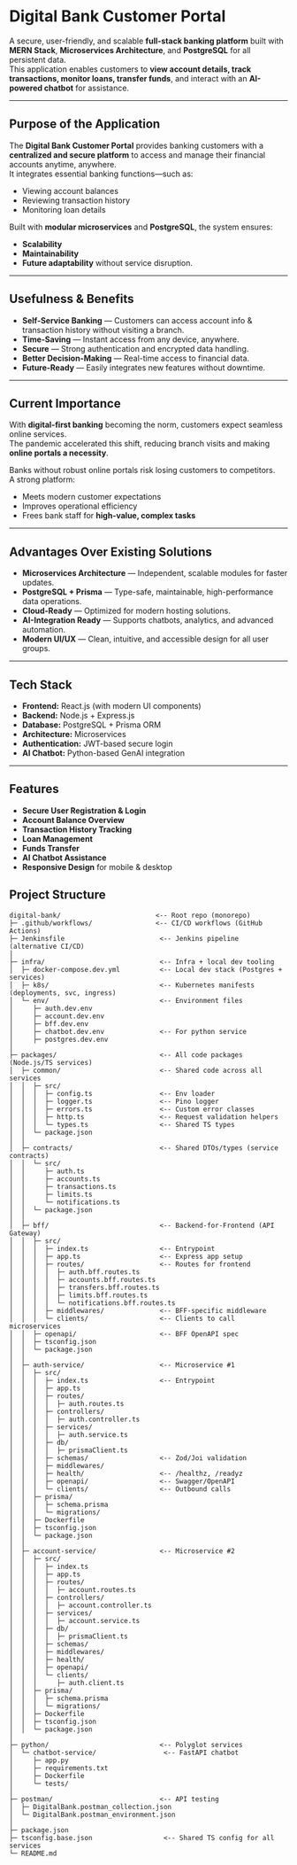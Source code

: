 # Digital Bank Customer Portal

A secure, user-friendly, and scalable **full-stack banking platform** built with **MERN Stack**, **Microservices Architecture**, and **PostgreSQL** for all persistent data.  
This application enables customers to **view account details, track transactions, monitor loans, transfer funds**, and interact with an **AI-powered chatbot** for assistance.

---

## Purpose of the Application
The **Digital Bank Customer Portal** provides banking customers with a **centralized and secure platform** to access and manage their financial accounts anytime, anywhere.  
It integrates essential banking functions—such as:
- Viewing account balances
- Reviewing transaction history
- Monitoring loan details

Built with **modular microservices** and **PostgreSQL**, the system ensures:
- **Scalability**
- **Maintainability**
- **Future adaptability** without service disruption.

---

## Usefulness & Benefits
- **Self-Service Banking** — Customers can access account info & transaction history without visiting a branch.  
- **Time-Saving** — Instant access from any device, anywhere.  
- **Secure** — Strong authentication and encrypted data handling.  
- **Better Decision-Making** — Real-time access to financial data.  
- **Future-Ready** — Easily integrates new features without downtime.  

---

## Current Importance
With **digital-first banking** becoming the norm, customers expect seamless online services.  
The pandemic accelerated this shift, reducing branch visits and making **online portals a necessity**.

Banks without robust online portals risk losing customers to competitors.  
A strong platform:
- Meets modern customer expectations
- Improves operational efficiency
- Frees bank staff for **high-value, complex tasks**

---

## Advantages Over Existing Solutions
- **Microservices Architecture** — Independent, scalable modules for faster updates.  
- **PostgreSQL + Prisma** — Type-safe, maintainable, high-performance data operations.  
- **Cloud-Ready** — Optimized for modern hosting solutions.  
- **AI-Integration Ready** — Supports chatbots, analytics, and advanced automation.  
- **Modern UI/UX** — Clean, intuitive, and accessible design for all user groups.  

---

## Tech Stack
- **Frontend:** React.js (with modern UI components)
- **Backend:** Node.js + Express.js
- **Database:** PostgreSQL + Prisma ORM
- **Architecture:** Microservices
- **Authentication:** JWT-based secure login
- **AI Chatbot:** Python-based GenAI integration

---

## Features
- **Secure User Registration & Login**
- **Account Balance Overview**
- **Transaction History Tracking**
- **Loan Management**
- **Funds Transfer**
- **AI Chatbot Assistance**
- **Responsive Design** for mobile & desktop

## Project Structure

```plaintext
digital-bank/                        <-- Root repo (monorepo)
├─ .github/workflows/                <-- CI/CD workflows (GitHub Actions)
├─ Jenkinsfile                        <-- Jenkins pipeline (alternative CI/CD)
│
├─ infra/                             <-- Infra + local dev tooling
│  ├─ docker-compose.dev.yml          <-- Local dev stack (Postgres + services)
│  ├─ k8s/                            <-- Kubernetes manifests (deployments, svc, ingress)
│  └─ env/                            <-- Environment files
│     ├─ auth.dev.env
│     ├─ account.dev.env
│     ├─ bff.dev.env
│     ├─ chatbot.dev.env              <-- For python service
│     ├─ postgres.dev.env
│
├─ packages/                          <-- All code packages (Node.js/TS services)
│  ├─ common/                         <-- Shared code across all services
│  │  ├─ src/
│  │  │  ├─ config.ts                 <-- Env loader
│  │  │  ├─ logger.ts                 <-- Pino logger
│  │  │  ├─ errors.ts                 <-- Custom error classes
│  │  │  ├─ http.ts                   <-- Request validation helpers
│  │  │  └─ types.ts                  <-- Shared TS types
│  │  └─ package.json
│  │
│  ├─ contracts/                      <-- Shared DTOs/types (service contracts)
│  │  └─ src/
│  │     ├─ auth.ts
│  │     ├─ accounts.ts
│  │     ├─ transactions.ts
│  │     ├─ limits.ts
│  │     └─ notifications.ts
│  │  └─ package.json
│  │
│  ├─ bff/                            <-- Backend-for-Frontend (API Gateway)
│  │  ├─ src/
│  │  │  ├─ index.ts                  <-- Entrypoint
│  │  │  ├─ app.ts                    <-- Express app setup
│  │  │  ├─ routes/                   <-- Routes for frontend
│  │  │  │  ├─ auth.bff.routes.ts
│  │  │  │  ├─ accounts.bff.routes.ts
│  │  │  │  ├─ transfers.bff.routes.ts
│  │  │  │  ├─ limits.bff.routes.ts
│  │  │  │  └─ notifications.bff.routes.ts
│  │  │  ├─ middlewares/              <-- BFF-specific middleware
│  │  │  └─ clients/                  <-- Clients to call microservices
│  │  ├─ openapi/                     <-- BFF OpenAPI spec
│  │  ├─ tsconfig.json
│  │  └─ package.json
│  │
│  ├─ auth-service/                   <-- Microservice #1
│  │  ├─ src/
│  │  │  ├─ index.ts                  <-- Entrypoint
│  │  │  ├─ app.ts
│  │  │  ├─ routes/
│  │  │  │  ├─ auth.routes.ts
│  │  │  ├─ controllers/
│  │  │  │  ├─ auth.controller.ts
│  │  │  ├─ services/
│  │  │  │  ├─ auth.service.ts
│  │  │  ├─ db/
│  │  │  │  ├─ prismaClient.ts
│  │  │  ├─ schemas/                  <-- Zod/Joi validation
│  │  │  ├─ middlewares/
│  │  │  ├─ health/                   <-- /healthz, /readyz
│  │  │  ├─ openapi/                  <-- Swagger/OpenAPI
│  │  │  └─ clients/                  <-- Outbound calls
│  │  ├─ prisma/
│  │  │  ├─ schema.prisma
│  │  │  └─ migrations/
│  │  ├─ Dockerfile
│  │  ├─ tsconfig.json
│  │  └─ package.json
│  │
│  ├─ account-service/                <-- Microservice #2
│  │  ├─ src/
│  │  │  ├─ index.ts
│  │  │  ├─ app.ts
│  │  │  ├─ routes/
│  │  │  │  ├─ account.routes.ts
│  │  │  ├─ controllers/
│  │  │  │  ├─ account.controller.ts
│  │  │  ├─ services/
│  │  │  │  ├─ account.service.ts
│  │  │  ├─ db/
│  │  │  │  ├─ prismaClient.ts
│  │  │  ├─ schemas/
│  │  │  ├─ middlewares/
│  │  │  ├─ health/
│  │  │  ├─ openapi/
│  │  │  └─ clients/
│  │  │     ├─ auth.client.ts
│  │  ├─ prisma/
│  │  │  ├─ schema.prisma
│  │  │  └─ migrations/
│  │  ├─ Dockerfile
│  │  ├─ tsconfig.json
│  │  └─ package.json
│
├─ python/                            <-- Polyglot services
│  └─ chatbot-service/                 <-- FastAPI chatbot
│     ├─ app.py
│     ├─ requirements.txt
│     ├─ Dockerfile
│     └─ tests/
│
├─ postman/                           <-- API testing
│  ├─ DigitalBank.postman_collection.json
│  └─ DigitalBank.postman_environment.json
│
├─ package.json
├─ tsconfig.base.json                  <-- Shared TS config for all services
└─ README.md


